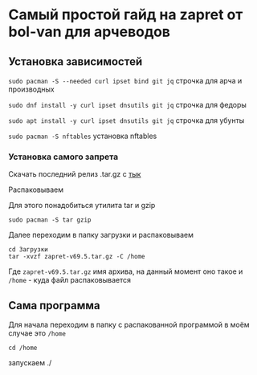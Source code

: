 # Самый простой гайд на zapret от bol-van для арчеводов
## Установка зависимостей
`sudo pacman -S --needed curl ipset bind git jq` строчка для арча и производных

`sudo dnf install -y curl ipset dnsutils git jq` строчка для федоры

`sudo apt install -y curl ipset dnsutils git jq` строчка для убунты

`sudo pacman -S nftables` установка nftables
### Установка самого запрета
Скачать последний релиз .tar.gz с [тык](https://github.com/bol-van/zapret/releases)

Распаковываем

Для этого понадобиться утилита tar и gzip

```
sudo pacman -S tar gzip
```

Далее переходим в папку загрузки и распаковываем
```
cd Загрузки
tar -xvzf zapret-v69.5.tar.gz -C /home
```
Где `zapret-v69.5.tar.gz` имя архива, на данный момент оно такое и `/home` - куда файл распаковывается
## Сама программа
Для начала переходим в папку с распакованной программой в моём случае это `/home`
```
cd /home
```
запускаем ./
